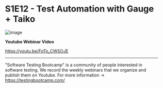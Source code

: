 # S1E12 -  Test Automation with Gauge + Taiko

![image](https://user-images.githubusercontent.com/89974862/146653053-9f2c6bd0-c12b-4df9-aa9d-0351dcdd262e.png)


**Youtube Webinar Video**

https://youtu.be/FqTo_CWSOJE

******

"Software Testing Bootcamp" is a community of people interested in software testing. We record the weekly webinars that we organize and publish them on Youtube. For more information -> https://testingbootcamp.com/
